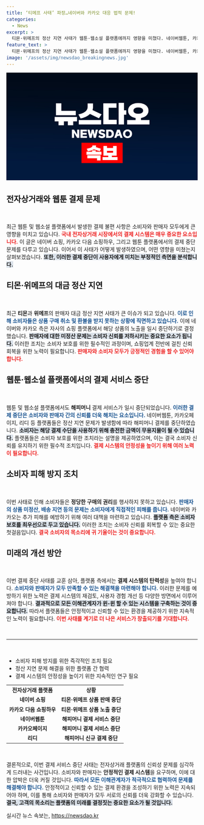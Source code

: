 ```yaml
---
title: ‘티메프 사태’ 파장…네이버와 카카오 대응 법적 문제!
categories:
  - News
excerpt: >
  티몬·위메프의 정산 지연 사태가 웹툰·웹소설 플랫폼에까지 영향을 미쳤다. 네이버웹툰, 카카오페이지, 리디는 해피머니 결제를 일시 중단하며 소비자 보호에 나섰다. 이로 인해 사용자들의 불편이 가중되고 있다.
feature_text: >
  티몬·위메프의 정산 지연 사태가 웹툰·웹소설 플랫폼에까지 영향을 미쳤다. 네이버웹툰, 카카오페이지, 리디는 해피머니 결제를 일시 중단하며 소비자 보호에 나섰다. 이로 인해 사용자들의 불편이 가중되고 있다.
image: '/assets/img/newsdao_breakingnews.jpg'
---
```


<p><img src="/assets/img/newsdao_breakingnews.jpg" alt="flaretime 속보" /></p>

<h2 data-ke-size="size26">전자상거래와 웹툰 결제 문제</h2>

<p data-ke-size="size16">&nbsp;</p>

<p>최근 웹툰 및 웹소설 플랫폼에서 발생한 결제 불편 사항은 소비자와 판매자 모두에게 큰 영향을 미치고 있습니다. <b><span style="color: #ee2323;">국내 전자상거래 시장에서의 결제 시스템은 매우 중요한 요소입니다.</span></b> 이 글은 네이버 쇼핑, 카카오 다음 쇼핑하우, 그리고 웹툰 플랫폼에서의 결제 중단 문제를 다루고 있습니다. 이어서 이 사태가 어떻게 발생하였으며, 어떤 영향을 미쳤는지 살펴보겠습니다. <b><span style="background-color: #21538527;">또한, 이러한 결제 중단이 사용자에게 미치는 부정적인 측면을 분석합니다.</span></b></p>

<h2 data-ke-size="size26">티몬·위메프의 대금 정산 지연</h2>

<p data-ke-size="size16">&nbsp;</p>

<p>최근 <b>티몬</b>과 <b>위메프</b>의 판매자 대금 정산 지연 사태가 큰 이슈가 되고 있습니다. <b><span style="color: #1a5490;">이로 인해 소비자들은 상품 구매 취소 및 환불을 받지 못하는 상황에 직면하고 있습니다.</span></b> 이에 네이버와 카카오 측은 자사의 쇼핑 플랫폼에서 해당 상품의 노출을 일시 중단하기로 결정했습니다. <b><span style="background-color: #21538527;">판매자에 대한 미정산 문제는 소비자 신뢰를 저하시키는 중요한 요소가 됩니다.</span></b> 이러한 조치는 소비자 보호를 위한 필수적인 과정이며, 쇼핑업계 전반에 걸친 신뢰 회복을 위한 노력이 필요합니다. <b><span style="color: #ee2323;">판매자와 소비자 모두가 긍정적인 경험을 할 수 있어야 합니다.</span></b></p>

<h2 data-ke-size="size26">웹툰·웹소설 플랫폼에서의 결제 서비스 중단</h2>

<p data-ke-size="size16">&nbsp;</p>

<p>웹툰 및 웹소설 플랫폼에서도 <b>해피머니</b> 결제 서비스가 일시 중단되었습니다. <b><span style="color: #1a5490;">이러한 결제 중단은 소비자와 판매자 간의 신뢰를 더욱 해치는 요소입니다.</span></b> 네이버웹툰, 카카오페이지, 리디 등 플랫폼들은 정산 지연 문제가 발생함에 따라 해피머니 결제를 중단하였습니다. <b><span style="background-color: #21538527;">소비자는 해당 결제 수단을 사용하기 위해 충전한 금액이 무용지물이 될 수 있습니다.</span></b> 플랫폼들은 소비자 보호를 위한 조치라는 설명을 제공하였으며, 이는 결국 소비자 신뢰를 유지하기 위한 필수적 조치입니다. <b><span style="color: #ee2323;">결제 시스템의 안정성을 높이기 위해 여러 노력이 필요합니다.</span></b></p>

<h2 data-ke-size="size26">소비자 피해 방지 조치</h2>

<p data-ke-size="size16">&nbsp;</p>

<p>이번 사태로 인해 소비자들은 <b>정당한 구매의 권리</b>를 행사하지 못하고 있습니다. <b><span style="color: #1a5490;">판매자의 상품 미정산, 배송 지연 등의 문제는 소비자에게 직접적인 피해를 줍니다.</span></b> 네이버와 카카오는 추가 피해를 예방하기 위해 여러 대책을 마련하고 있습니다. <b><span style="background-color: #21538527;">플랫폼 측은 소비자 보호를 최우선으로 두고 있습니다.</span></b> 이러한 조치는 소비자 신뢰를 회복할 수 있는 중요한 첫걸음입니다. <b><span style="color: #ee2323;">결국 소비자의 목소리에 귀 기울이는 것이 중요합니다.</span></b></p>

<h2 data-ke-size="size26">미래의 개선 방안</h2>

<p data-ke-size="size16">&nbsp;</p>

<p>이번 결제 중단 사태를 교훈 삼아, 플랫폼 측에서는 <b>결제 시스템의 탄력성</b>을 높여야 합니다. <b><span style="color: #1a5490;">소비자와 판매자가 모두 만족할 수 있는 해결책을 마련해야 합니다.</span></b> 이러한 문제를 예방하기 위한 노력은 결제 시스템의 재검토, 사용자 경험 개선 등 다양한 방면에서 이루어져야 합니다. <b><span style="background-color: #21538527;">결과적으로 모든 이해관계자가 윈-윈 할 수 있는 시스템을 구축하는 것이 중요합니다.</span></b> 따라서 플랫폼들은 안정적이고 신뢰할 수 있는 환경을 제공하기 위한 지속적인 노력이 필요합니다. <b><span style="color: #ee2323;">이번 사태를 계기로 더 나은 서비스가 창출되기를 기대합니다.</span></b> </p>

<p><br>
<hr>
<br></p>

<ul>
    <li>소비자 피해 방지를 위한 즉각적인 조치 필요</li>
    <li>정산 지연 문제 해결을 위한 플랫폼 간 협력</li>
    <li>결제 시스템의 안정성을 높이기 위한 지속적인 연구 필요</li>
</ul>

<table style="width: 100%; border-collapse: collapse;">
    <tr>
        <td style="text-align: center; height: 17px;"><b>전자상거래 플랫폼</b></td>
        <td style="text-align: center; height: 17px;"><b>상황</b></td>
    </tr>
    <tr>
        <td style="text-align: center; height: 17px;"><b>네이버 쇼핑</b></td>
        <td style="text-align: center; height: 17px;"><b>티몬·위메프 상품 판매 중단</b></td>
    </tr>
    <tr>
        <td style="text-align: center; height: 17px;"><b>카카오 다음 쇼핑하우</b></td>
        <td style="text-align: center; height: 17px;"><b>티몬·위메프 상품 노출 중단</b></td>
    </tr>
    <tr>
        <td style="text-align: center; height: 17px;"><b>네이버웹툰</b></td>
        <td style="text-align: center; height: 17px;"><b>해피머니 결제 서비스 중단</b></td>
    </tr>
    <tr>
        <td style="text-align: center; height: 17px;"><b>카카오페이지</b></td>
        <td style="text-align: center; height: 17px;"><b>해피머니 결제 서비스 중단</b></td>
    </tr>
    <tr>
        <td style="text-align: center; height: 17px;"><b>리디</b></td>
        <td style="text-align: center; height: 17px;"><b>해피머니 신규 결제 중단</b></td>
    </tr>
</table>

<p data-ke-size="size16">&nbsp;</p> 

<p>결론적으로, 이번 결제 서비스 중단 사태는 전자상거래 플랫폼의 신뢰성 문제를 심각하게 드러내는 사건입니다. 소비자와 판매자는 <b>안정적인 결제 시스템</b>을 요구하며, 이에 대한 압박은 더욱 커질 것입니다. <b><span style="color: #1a5490;">따라서 모든 이해관계자가 적극적으로 협력하여 문제를 해결해야 합니다.</span></b> 안정적이고 신뢰할 수 있는 결제 환경을 조성하기 위한 노력은 지속되어야 하며, 이를 통해 소비자와 판매자가 모두 서로의 신뢰를 더욱 강화할 수 있습니다. <b><span style="background-color: #21538527;">결국, 고객의 목소리는 플랫폼의 미래를 결정짓는 중요한 요소가 될 것입니다.</span></b></p>
실시간 뉴스 속보는, <a href="https://newsdao.kr" rel="dofollow">https://newsdao.kr</a>


